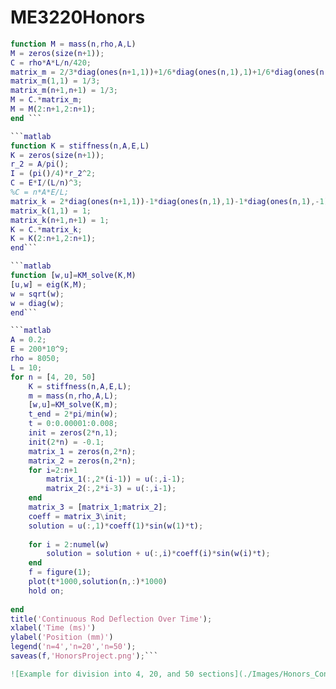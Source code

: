 # ME3220Honors

```matlab
function M = mass(n,rho,A,L)
M = zeros(size(n+1));
C = rho*A*L/n/420;
matrix_m = 2/3*diag(ones(n+1,1))+1/6*diag(ones(n,1),1)+1/6*diag(ones(n,1),-1);
matrix_m(1,1) = 1/3; 
matrix_m(n+1,n+1) = 1/3;
M = C.*matrix_m;
M = M(2:n+1,2:n+1);
end ```

```matlab
function K = stiffness(n,A,E,L)
K = zeros(size(n+1));
r_2 = A/pi();
I = (pi()/4)*r_2^2;
C = E*I/(L/n)^3;
%C = n*A*E/L;
matrix_k = 2*diag(ones(n+1,1))-1*diag(ones(n,1),1)-1*diag(ones(n,1),-1);
matrix_k(1,1) = 1;
matrix_k(n+1,n+1) = 1;
K = C.*matrix_k;
K = K(2:n+1,2:n+1);
end```

```matlab
function [w,u]=KM_solve(K,M)
[u,w] = eig(K,M);
w = sqrt(w);
w = diag(w);
end```

```matlab
A = 0.2;
E = 200*10^9;
rho = 8050;
L = 10;
for n = [4, 20, 50]
    K = stiffness(n,A,E,L);
    m = mass(n,rho,A,L);
    [w,u]=KM_solve(K,m);
    t_end = 2*pi/min(w);
    t = 0:0.00001:0.008;
    init = zeros(2*n,1);
    init(2*n) = -0.1;
    matrix_1 = zeros(n,2*n);
    matrix_2 = zeros(n,2*n);
    for i=2:n+1
        matrix_1(:,2*(i-1)) = u(:,i-1);
        matrix_2(:,2*i-3) = u(:,i-1);
    end
    matrix_3 = [matrix_1;matrix_2];
    coeff = matrix_3\init;
    solution = u(:,1)*coeff(1)*sin(w(1)*t);
    
    for i = 2:numel(w)
        solution = solution + u(:,i)*coeff(i)*sin(w(i)*t);
    end
    f = figure(1);
    plot(t*1000,solution(n,:)*1000)
    hold on;
    
end
title('Continuous Rod Deflection Over Time');
xlabel('Time (ms)')
ylabel('Position (mm)')
legend('n=4','n=20','n=50'); 
saveas(f,'HonorsProject.png');```

![Example for division into 4, 20, and 50 sections](./Images/Honors_Conversion_graph.png)
